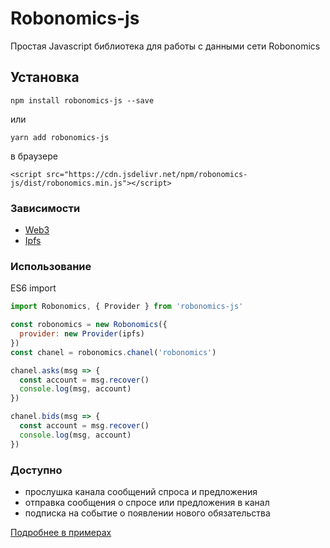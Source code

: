 Robonomics-js
========

Простая Javascript библиотека для работы с данными сети Robonomics

## Установка

```
npm install robonomics-js --save
```
или
```
yarn add robonomics-js
```
в браузере
```
<script src="https://cdn.jsdelivr.net/npm/robonomics-js/dist/robonomics.min.js"></script>
```

### Зависимости

* [Web3](https://github.com/ethereum/web3.js/)
* [Ipfs](https://github.com/ipfs/js-ipfs)



### Использование

ES6 import

```javascript
import Robonomics, { Provider } from 'robonomics-js'

const robonomics = new Robonomics({
  provider: new Provider(ipfs)
})
const chanel = robonomics.chanel('robonomics')

chanel.asks(msg => {
  const account = msg.recover()
  console.log(msg, account)
})

chanel.bids(msg => {
  const account = msg.recover()
  console.log(msg, account)
})
```

### Доступно

* прослушка канала сообщений спроса и предложения
* отправка сообщения о спросе или предложения в канал
* подписка на событие о появлении нового обязательства

[Подробнее в примерах](/examples)
